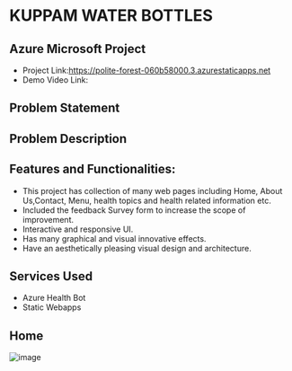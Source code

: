 # KUPPAM WATER BOTTLES
## Azure  Microsoft Project
- Project Link:https://polite-forest-060b58000.3.azurestaticapps.net
- Demo Video Link:
## Problem Statement


## Problem Description



## Features and Functionalities:
- This project has collection of many web pages including Home, About Us,Contact, Menu, health topics and health related information etc.
- Included the feedback Survey form to increase the scope of improvement.
- Interactive and responsive UI.
- Has many graphical and visual innovative effects.
- Have an aesthetically pleasing visual design and architecture.

## Services Used
- Azure Health Bot
- Static Webapps
## Home
![image](https://github.com/muyeen2002/kuppamwaterbottles/assets/126650961/ea17f9cb-b0cf-4b2e-ae62-a3f1e99db70a)


